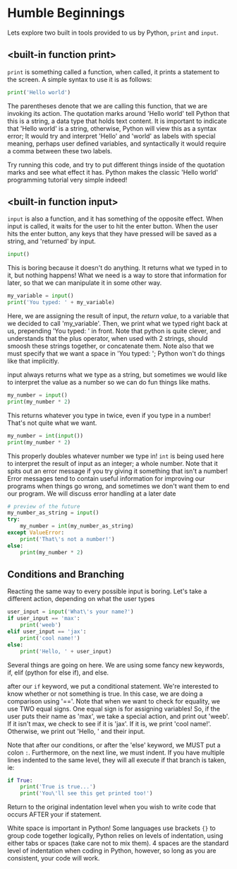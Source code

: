 # Humble Beginnings
Lets explore two built in tools provided to us by Python, `print` and `input`.

## \<built-in function print\>
`print` is something called a function, when called, it prints a statement to the screen. 
A simple syntax to use it is as follows:

```py
print('Hello world')
```

The parentheses denote that we are calling this function, that we are invoking its action.
The quotation marks around 'Hello world' tell Python that this is a string, a data type that holds text content.
It is important to indicate that 'Hello world' is a string, otherwise, Python will view this as a syntax error; It would try and interpret 'Hello' and 'world' as labels with special meaning, perhaps user defined variables, and syntactically it would require a comma between these two labels.

Try running this code, and try to put different things inside of the quotation marks and see what effect it has. Python makes the classic 'Hello world' programming tutorial very simple indeed!

## \<built-in function input\>
`input` is also a function, and it has something of the opposite effect.
When input is called, it waits for the user to hit the enter button.
When the user hits the enter button, any keys that they have pressed will be saved as a string, and 'returned' by input.

```py
input()
```

This is boring because it doesn't do anything.
It returns what we typed in to it, but nothing happens!
What we need is a way to store that information for later, so that we can manipulate it in some other way.


```py
my_variable = input()
print('You typed: ' + my_variable)
```

Here, we are assigning the result of input, the *return value*, to a variable that we decided to call 'my_variable'.
Then, we print what we typed right back at us, prepending 'You typed: ' in front.
Note that python is quite clever, and understands that the plus operator, when used with 2 strings, should smoosh these strings together, or concatenate them.
Note also that we must specify that we want a space in 'You typed: '; Python won't do things like that implicitly.


input always returns what we type as a string, but sometimes we would like to interpret the value as a number so we can do fun things like maths.

```py
my_number = input()
print(my_number * 2)
```

This returns whatever you type in twice, even if you type in a number! That's not quite what we want.

```py
my_number = int(input())
print(my_number * 2)
```

This properly doubles whatever number we type in! `int` is being used here to interpret the result of input as an integer; a whole number.
Note that it spits out an error message if you try giving it something that isn't a number!
Error messages tend to contain useful information for improving our programs when things go wrong, and sometimes we don't want them to end our program.
We will discuss error handling at a later date

```py
# preview of the future
my_number_as_string = input()
try:
    my_number = int(my_number_as_string)
except ValueError:
    print('That\'s not a number!')
else:
    print(my_number * 2)
```

## Conditions and Branching
Reacting the same way to every possible input is boring. Let's take a different action, depending on what the user types

```py
user_input = input('What\'s your name?')
if user_input == 'max':
    print('weeb')
elif user_input == 'jax':
    print('cool name!')
else:
    print('Hello, ' + user_input)
```

Several things are going on here. 
We are using some fancy new keywords, if, elif (python for else if), and else.

after our `if` keyword, we put a conditional statement.
We're interested to know whether or not something is true. In this case, we are doing a comparison using '=='.
Note that when we want to check for equality, we use TWO equal signs. One equal sign is for assigning variables!
So, if the user puts their name as 'max', we take a special action, and print out 'weeb'. If it isn't max, we check to see if it is 'jax'.
If it is, we print 'cool name!'. Otherwise, we print out 'Hello, ' and their input.

Note that after our conditions, or after the 'else' keyword, we MUST put a colon `:`.
Furthermore, on the next line, we must indent.
If you have multiple lines indented to the same level, they will all execute if that branch is taken, ie:

```py
if True:
    print('True is true...')
    print('You\'ll see this get printed too!')
```

Return to the original indentation level when you wish to write code that occurs AFTER your if statement.

White space is important in Python! Some languages use brackets `{}` to group code together logically, Python relies on levels of indentation, using either tabs or spaces (take care not to mix them).
4 spaces are the standard level of indentation when coding in Python, however, so long as you are consistent, your code will work.
